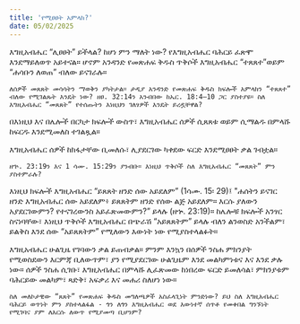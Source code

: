 ```yaml
---
title: 'የሚፀፀት አምላክ?'
date: 05/02/2025
---
```


እግዚአብሔር “ሊፀፀት” ይችላል? ከሆነ ምን ማለት ነው? የእግዚአብሔር ባሕርይ ፈጽሞ እንደማይለወጥ አይተናል። ሆኖም አንዳንድ የመጽሐፍ ቅዱስ ጥቅሶች እግዚአብሔር “ተጸጸተ”ወይም “ሐሳቡን ለወጠ” ብለው ይናገራሉ።

`ለሰዎች መጸጸት መሳሳትን ማወቅን ያካትታል። ታዲያ አንዳንድ የመጽሐፍ ቅዱስ ክፍሎች አምላክን “ተጸጸተ” ብለው የሚገልጹት እንዴት ነው? ዘፀ. 32:14ን አንብበው ከኤር. 18:4–10 ጋር ያስተያዩ። ስለ እግዚአብሔር “መጸጸት” የተሰጡትን እነዚህን ገለፃዎች እንዴት ይረዷቸዋል?`

በእነዚህ እና በሌሎች በርካታ ክፍሎች ውስጥ፣ እግዚአብሔር ሰዎች ሲጸጸቱ ወይም ሲማልዱ በምላሹ ከፍርዱ እንደሚመለስ ተገልጿል።

እግዚአብሔር ሰዎች ከክፋታቸው ቢመለሱ፣ ሊያደርገው ካቀደው ፍርድ እንደሚፀፀት ቃል ገብቷል።

`ዘኍ. 23:19ን እና 1 ሳሙ. 15:29ን ያንብቡ። እነዚህ ጥቅሶች ስለ እግዚአብሔር “መጸጸት” ምን ያስተምራሉ?`

እነዚህ ክፍሎች እግዚአብሔር “ይጸጸት ዘንድ ሰው አይደለም” (1ሳሙ. 15፡ 29)፤ "ሐሰትን ይናገር ዘንድ እግዚአብሔር ሰው አይደለም፥ ይጸጸትም ዘንድ የሰው ልጅ አይደለም። እርሱ ያለውን አያደርገውምን? የተናገረውንስ አይፈጽመውምን?” ይላሉ (ዘኍ. 23:19)። ከሌሎቹ ክፍሎች አንፃር ስናነባቸው፣ እነዚህ ጥቅሶች እግዚአብሔር በጭራሽ “አይጸጸትም” ይላሉ ብለን ልንወስድ አንችልም፣ ይልቅስ እንደ ሰው “አይጸጸትም” የሚለውን እውነት ነው የሚያስተላልፉት።

እግዚአብሔር ሁልጊዜ የገባውን ቃል ይጠብቃል። ምንም እንኳን በሰዎች ንስሐ ምክንያት የሚወስደውን እርምጃ ቢለውጥም፣ ያን የሚያደርገው ሁልጊዜም እንደ መልካምነቱና እና እንደ ቃሉ ነው። ሰዎች ንስሐ ሲገቡ፣ እግዚአብሔር በምላሹ ሊፈጽመው ከነበረው ፍርድ ይመለሳል፣ ምክንያቱም ባሕርይው መልካም፣ ጻድቅ፣ አፍቃሪ እና መሐሪ ስለሆነ ነው።

`ስለ መለኮታዊው “ጸጸት” የመጽሐፍ ቅዱስ መግለጫዎች አስፈላጊነት ምንድነው? ይህ ስለ እግዚአብሔር ባሕርይ ወጥነት ምን ያስተላልፋል - ጎን ለጎን እግዚአብሔር ወደ እውነተኛ ሰጥቶ የመቀበል ግንኙነት የሚገባና ያም ለእርሱ ለውጥ የሚያመጣ ቢሆንም?`